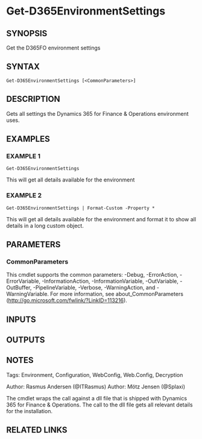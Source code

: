 ﻿---
external help file: d365fo.tools-help.xml
Module Name: d365fo.tools
online version:
schema: 2.0.0
---

# Get-D365EnvironmentSettings

## SYNOPSIS
Get the D365FO environment settings

## SYNTAX

```
Get-D365EnvironmentSettings [<CommonParameters>]
```

## DESCRIPTION
Gets all settings the Dynamics 365 for Finance & Operations environment uses.

## EXAMPLES

### EXAMPLE 1
```
Get-D365EnvironmentSettings
```

This will get all details available for the environment

### EXAMPLE 2
```
Get-D365EnvironmentSettings | Format-Custom -Property *
```

This will get all details available for the environment and format it to show all details in a long custom object.

## PARAMETERS

### CommonParameters
This cmdlet supports the common parameters: -Debug, -ErrorAction, -ErrorVariable, -InformationAction, -InformationVariable, -OutVariable, -OutBuffer, -PipelineVariable, -Verbose, -WarningAction, and -WarningVariable.
For more information, see about_CommonParameters (http://go.microsoft.com/fwlink/?LinkID=113216).

## INPUTS

## OUTPUTS

## NOTES
Tags: Environment, Configuration, WebConfig, Web.Config, Decryption

Author: Rasmus Andersen (@ITRasmus)
Author: Mötz Jensen (@Splaxi)

The cmdlet wraps the call against a dll file that is shipped with Dynamics 365 for Finance & Operations.
The call to the dll file gets all relevant details for the installation.

## RELATED LINKS
